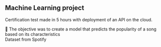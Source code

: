 ## Machine Learning project ##
Certification test made in 5 hours with deployment of an API on the cloud.  
  
🎯 The objective was to create a model that predicts the popularity of a song based on its characteristics  
Dataset from Spotify  


